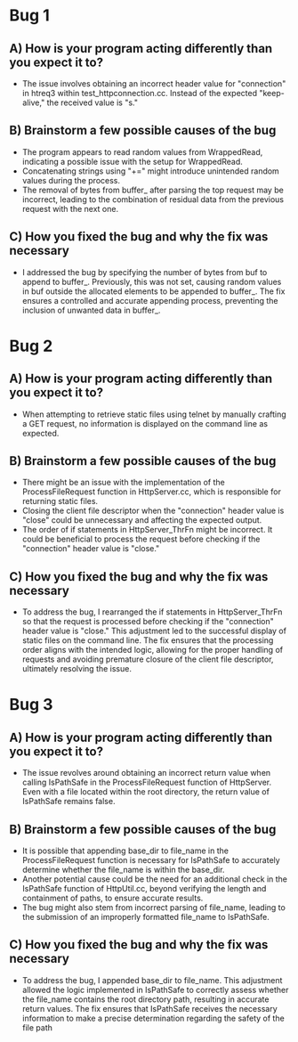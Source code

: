 # Bug 1

## A) How is your program acting differently than you expect it to?
- The issue involves obtaining an incorrect header value for "connection" in htreq3 within test_httpconnection.cc. Instead of the expected "keep-alive," the received value is "s."

## B) Brainstorm a few possible causes of the bug
- The program appears to read random values from WrappedRead, indicating a possible issue with the setup for WrappedRead.
- Concatenating strings using "+=" might introduce unintended random values during the process.
- The removal of bytes from buffer_ after parsing the top request may be incorrect, leading to the combination of residual data from the previous request with the next one.

## C) How you fixed the bug and why the fix was necessary
- I addressed the bug by specifying the number of bytes from buf to append to buffer_. Previously, this was not set, causing random values in buf outside the allocated elements to be appended to buffer_. The fix ensures a controlled and accurate appending process, preventing the inclusion of unwanted data in buffer_.


# Bug 2

## A) How is your program acting differently than you expect it to?
- When attempting to retrieve static files using telnet by manually crafting a GET request, no information is displayed on the command line as expected.

## B) Brainstorm a few possible causes of the bug
- There might be an issue with the implementation of the ProcessFileRequest function in HttpServer.cc, which is responsible for returning static files.
- Closing the client file descriptor when the "connection" header value is "close" could be unnecessary and affecting the expected output.
- The order of if statements in HttpServer_ThrFn might be incorrect. It could be beneficial to process the request before checking if the "connection" header value is "close."

## C) How you fixed the bug and why the fix was necessary
- To address the bug, I rearranged the if statements in HttpServer_ThrFn so that the request is processed before checking if the "connection" header value is "close." This adjustment led to the successful display of static files on the command line. The fix ensures that the processing order aligns with the intended logic, allowing for the proper handling of requests and avoiding premature closure of the client file descriptor, ultimately resolving the issue.


# Bug 3

## A) How is your program acting differently than you expect it to?
- The issue revolves around obtaining an incorrect return value when calling IsPathSafe in the ProcessFileRequest function of HttpServer. Even with a file located within the root directory, the return value of IsPathSafe remains false.

## B) Brainstorm a few possible causes of the bug
- It is possible that appending base_dir to file_name in the ProcessFileRequest function is necessary for IsPathSafe to accurately determine whether the file_name is within the base_dir.
- Another potential cause could be the need for an additional check in the IsPathSafe function of HttpUtil.cc, beyond verifying the length and containment of paths, to ensure accurate results.
- The bug might also stem from incorrect parsing of file_name, leading to the submission of an improperly formatted file_name to IsPathSafe.

## C) How you fixed the bug and why the fix was necessary
- To address the bug, I appended base_dir to file_name. This adjustment allowed the logic implemented in IsPathSafe to correctly assess whether the file_name contains the root directory path, resulting in accurate return values. The fix ensures that IsPathSafe receives the necessary information to make a precise determination regarding the safety of the file path
